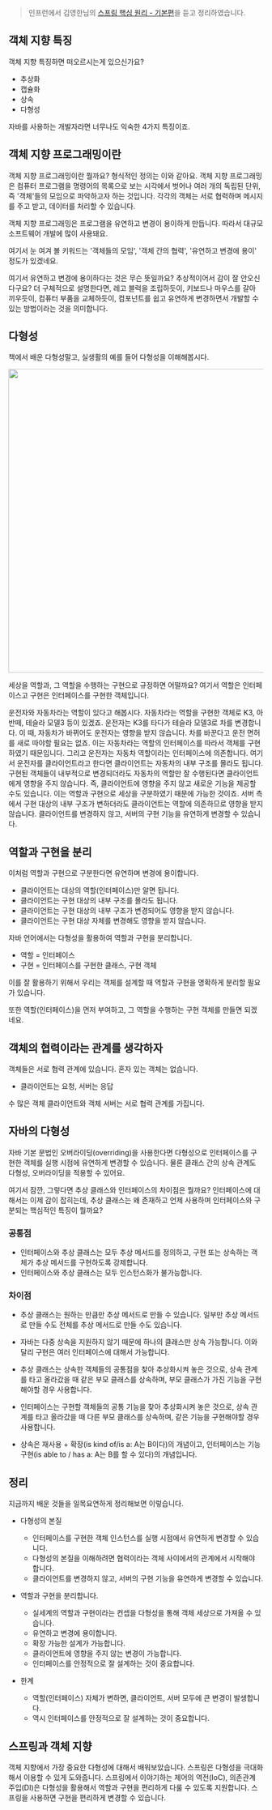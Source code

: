 > 인프런에서 김영한님의 [스프링 핵심 원리 - 기본편](https://www.inflearn.com/course/%EC%8A%A4%ED%94%84%EB%A7%81-%ED%95%B5%EC%8B%AC-%EC%9B%90%EB%A6%AC-%EA%B8%B0%EB%B3%B8%ED%8E%B8)을 듣고 정리하였습니다.



## 객체 지향 특징

객체 지향 특징하면 떠오르시는게 있으신가요?

- 추상화
- 캡슐화
- 상속
- 다형성

자바를 사용하는 개발자라면 너무나도 익숙한 4가지 특징이죠.



## 객체 지향 프로그래밍이란

객체 지향 프로그래밍이란 뭘까요? 형식적인 정의는 이와 같아요. 객체 지향 프로그래밍은 컴퓨터 프로그램을 명령어의 목록으로 보는 시각에서 벗어나 여러 개의 독립된 단위, 즉 '객체'들의 모임으로 파악하고자 하는 것입니다. 각각의 객체는 서로 협력하며 메시지를 주고 받고, 데이터를 처리할 수 있습니다.

객체 지향 프로그래밍은 프로그램을 유연하고 변경이 용이하게 만듭니다. 따라서 대규모 소프트웨어 개발에 많이 사용돼요.

여기서 눈 여겨 볼 키워드는 '객체들의 모임', '객체 간의 협력', '유연하고 변경에 용이' 정도가 있겠네요.

여기서 유연하고 변경에 용이하다는 것은 무슨 뜻일까요? 추상적이어서 감이 잘 안오신다구요? 더 구체적으로 설명한다면, 레고 블럭을 조립하듯이, 키보드나 마우스를 갈아 끼우듯이, 컴퓨터 부품을 교체하듯이, 컴포넌트를 쉽고 유연하게 변경하면서 개발할 수 있는 방법이라는 것을 의미합니다.



## 다형성

책에서 배운 다형성말고, 실생활의 예를 들어 다형성을 이해해봅시다.

<img src="https://user-images.githubusercontent.com/71204049/145592459-bdfee338-dbaf-48e4-aafc-b7ac5f6632fe.png" width="600" />

세상을 역할과, 그 역할을 수행하는 구현으로 규정하면 어떨까요? 여기서 역할은 인터페이스고 구현은 인터페이스를 구현한 객체입니다.

운전자와 자동차라는 역할이 있다고 해봅시다. 자동차라는 역할을 구현한 객체로 K3, 아반떼, 테슬라 모델3 등이 있겠죠. 운전자는 K3를 타다가 테슬라 모델3로 차를 변경합니다. 이 때, 자동차가 바뀌어도 운전자는 영향을 받지 않습니다. 차를 바꾼다고 운전 면허를 새로 따야할 필요는 없죠. 이는 자동차라는 역할의 인터페이스를 따라서 객체를 구현하였기 때문입니다. 그리고 운전자는 자동차 역할이라는 인터페이스에 의존합니다. 여기서 운전자를 클라이언트라고 한다면 클라이언트는 자동차의 내부 구조를 몰라도 됩니다. 구현된 객체들이 내부적으로 변경되더라도 자동차의 역할만 잘 수행된다면 클라이언트에게 영향을 주지 않습니다. 즉, 클라이언트에 영향을 주지 않고 새로운 기능을 제공할 수도 있습니다. 이는 역할과 구현으로 세상을 구분하였기 때문에 가능한 것이죠. 서버 측에서 구현 대상의 내부 구조가 변하더라도 클라이언트는 역할에 의존하므로 영향을 받지 않습니다. 클라이언트를 변경하지 않고, 서버의 구현 기능을 유연하게 변경할 수 있습니다.

## 역할과 구현을 분리

이처럼 역할과 구현으로 구분한다면 유연하며 변경에 용이합니다.

- 클라이언트는 대상의 역할(인터페이스)만 알면 됩니다.
- 클라이언트는 구현 대상의 내부 구조를 몰라도 됩니다.
- 클라이언트는 구현 대상의 내부 구조가 변경되어도 영향을 받지 않습니다.
- 클라이언트는 구현 대상 자체를 변경해도 영향을 받지 않습니다.

자바 언어에서는 다형성을 활용하여 역할과 구현을 분리합니다.

- 역할 = 인터페이스
- 구현 = 인터페이스를 구현한 클래스, 구현 객체

이를 잘 활용하기 위해서 우리는 객체를 설계할 때 역할과 구현을 명확하게 분리할 필요가 있습니다. 

또한 역할(인터페이스)을 먼저 부여하고, 그 역할을 수행하는 구현 객체를 만들면 되겠네요.



## 객체의 협력이라는 관계를 생각하자

객체들은 서로 협력 관계에 있습니다. 혼자 있는 객체는 없습니다.

- 클라이언트는 요청, 서버는 응답

수 많은 객체 클라이언트와 객체 서버는 서로 협력 관계를 가집니다.



## 자바의 다형성

자바 기본 문법인 오버라이딩(overriding)을 사용한다면 다형성으로 인터페이스를 구현한 객체를 실행 시점에 유연하게 변경할 수 있습니다. 물론 클래스 간의 상속 관계도 다형성, 오버라이딩을 적용할 수 있어요.

여기서 잠깐, 그렇다면 추상 클래스와 인터페이스의 차이점은 뭘까요? 인터페이스에 대해서는 이제 감이 잡히는데, 추상 클래스는 왜 존재하고 언제 사용하며 인터페이스와 구분되는 핵심적인 특징이 뭘까요?

### 공통점

- 인터페이스와 추상 클래스는 모두 추상 메서드를 정의하고, 구현 또는 상속하는 객체가 추상 메서드를 구현하도록 강제합니다.
- 인터페이스와 추상 클래스는 모두 인스턴스화가 불가능합니다.

### 차이점

- 추상 클래스는 원하는 만큼만 추상 메서드로 만들 수 있습니다. 일부만 추상 메서드로 만들 수도 전체를 추상 메서드로 만들 수도 있습니다.
- 자바는 다중 상속을 지원하지 않기 때문에 하나의 클래스만 상속 가능합니다. 이와 달리 구현은 여러 인터페이스에 대해서 가능합니다.

- 추상 클래스는 상속한 객체들의 공통점을 찾아 추상화시켜 놓은 것으로, 상속 관계를 타고 올라갔을 때 같은 부모 클래스를 상속하며, 부모 클래스가 가진 기능을 구현해야할 경우 사용합니다.
- 인터페이스는 구현할 객체들의 공통 기능을 찾아 추상화시켜 놓은 것으로, 상속 관계를 타고 올라갔을 때 다른 부모 클래스를 상속하며, 같은 기능을 구현해야할 경우 사용합니다.
- 상속은 재사용 + 확장(is kind of/is a: A는 B이다)의 개념이고, 인터페이스는 기능 구현(is able to / has a: A는 B를 할 수 있다)의 개념입니다.



## 정리

지금까지 배운 것들을 일목요연하게 정리해보면 이렇습니다.

- 다형성의 본질
  - 인터페이스를 구현한 객체 인스턴스를 실행 시점에서 유연하게 변경할 수 있습니다.
  - 다형성의 본질을 이해하려면 협력이라는 객체 사이에서의 관계에서 시작해야 합니다.
  - 클라이언트를 변경하지 않고, 서버의 구현 기능을 유연하게 변경할 수 있습니다.

- 역할과 구현을 분리합니다.
  - 실세계의 역할과 구현이라는 컨셉을 다형성을 통해 객체 세상으로 가져올 수 있습니다.
  - 유연하고 변경에 용이합니다.
  - 확장 가능한 설계가 가능합니다.
  - 클라이언트에 영향을 주지 않는 변경이 가능합니다.
  - 인터페이스를 안정적으로 잘 설계하는 것이 중요합니다.
- 한계
  - 역할(인터페이스) 자체가 변하면, 클라이언트, 서버 모두에 큰 변경이 발생합니다.
  - 역시 인터페이스를 안정적으로 잘 설계하는 것이 중요합니다.





## 스프링과 객체 지향

객체 지향에서 가장 중요한 다형성에 대해서 배워보았습니다. 스프링은 다형성을 극대화해서 이용할 수 있게 도와줍니다. 스프링에서 이야기하는 제어의 역전(IoC), 의존관계 주입(DI)은 다형성을 활용해서 역할과 구현을 편리하게 다룰 수 있도록 지원합니다. 스프링을 사용하면 구현을 편리하게 변경할 수 있습니다.

